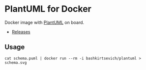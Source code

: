 # PlantUML for Docker

Docker image with [PlantUML](http://plantuml.com) on board.

* [Releases](https://sourceforge.net/projects/plantuml/files/)


## Usage

```
cat schema.puml | docker run --rm -i bashkirtsevich/plantuml > schema.svg
```
